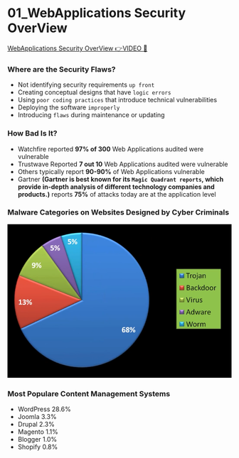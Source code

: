# 01_WebApplications Security OverView

[WebApplications Security OverView 👉VIDEO &#128279;](https://codered.eccouncil.org/courseVideo/Kali-for-Penetration-Testers?lessonId=2494af32-f009-4f3b-bc4a-33e678282b40&finalAssessment=false)

### Where are the Security Flaws?

- Not identifying security requirements `up front`
- Creating conceptual designs that have `logic errors`
- Using `poor coding practices` that introduce technical vulnerabilities
- Deploying the software `improperly`
- Introducing `flaws` during maintenance or updating

### How Bad Is It?

- Watchfire reported **97% of 300** Web Applications audited were vulnerable
- Trustwave Reported **7 out 10** Web Applications audited were vulnerable
- Others typically report **90-90%** of Web Applications vulnerable
- Gartner **(Gartner is best known for its `Magic Quadrant reports`, which provide in-depth analysis of different technology companies and products.)** reports **75%** of attacks today are at the application level

### Malware Categories on Websites Designed by Cyber Criminals

![](img/diagram.png)

### Most Populare Content Management Systems

- WordPress 28.6%
- Joomla 3.3%
- Drupal 2.3%
- Magento 1.1%
- Blogger 1.0%
- Shopify 0.8%
